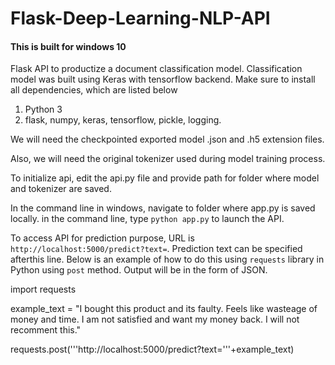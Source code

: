 # Flask-Deep-Learning-NLP-API

#### This is built for windows 10

Flask API to productize a document classification model. Classification model was built using Keras with tensorflow backend.
Make sure to install all dependencies, which are listed below
1) Python 3
2) flask, numpy, keras, tensorflow, pickle, logging.

We will need the checkpointed exported model .json and .h5 extension files.

Also, we will need the original tokenizer used during model training process.

To initialize api, edit the api.py file and provide path for folder where model and tokenizer are saved.

In the command line in windows, navigate to folder where app.py is saved locally. in the command line, type `python app.py` to launch the API.

To access API for prediction purpose, URL is `http://localhost:5000/predict?text=`. Prediction text can be specified afterthis line. Below is an example of how to do this using `requests` library in Python using `post` method. Output will be in the form of JSON.

import requests

example_text = "I bought this product and its faulty. Feels like wasteage of money and time. I am not satisfied and want my money back. I will not recomment this."

requests.post('''http://localhost:5000/predict?text='''+example_text)
